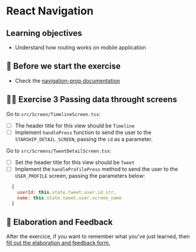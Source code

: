 # React Navigation

## Learning objectives

- Understand how routing works on mobile application

## 🥑 Before we start the exercise

- Check the [navigation-prop documentation](https://reactnavigation.org/docs/navigation-prop/#navigate)

## 🤸‍♀️ Exercise 3 Passing data throught screens

Go to `src/Screen/TimelineScreen.tsx`:

- [ ] The header title for this view should be `Timeline`
- [ ] Implement `handlePress` function to send the user to the `STARSHIP_DETAIL_SCREEN`, passing the `id` as a parameter.

Go to `src/Screens/TweetDetailScreen.tsx`:

- [ ] Set the header title for this view should be `Tweet`
- [ ] Implement the `handleProfilePress` method to send the user to the `USER_PROFILE` screen, passing the parameters below:

```javascript
  {
    userId: this.state.tweet.user.id_str,
    name: this.state.tweet.user.screen_name
  }
```

## 🏅 Elaboration and Feedback

<div>
<span>After the exercice, if you want to remember what you've just learned, then </span>
<a rel="noopener noreferrer" target="_blank" href="https://airtable.com/shrBuZqOJL5UeLLF1?prefill_Name=React+Native+Navigation&prefill_Exercice=3">
  fill out the elaboration and feedback form.
</a>
</div>
